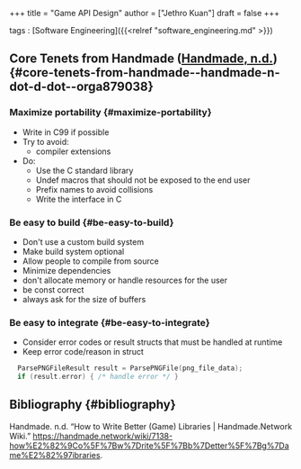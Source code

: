 +++
title = "Game API Design"
author = ["Jethro Kuan"]
draft = false
+++

tags
: [Software Engineering]({{<relref "software_engineering.md" >}})

## Core Tenets from Handmade ([Handmade, n.d.](#orga879038)) {#core-tenets-from-handmade--handmade-n-dot-d-dot--orga879038}

### Maximize portability {#maximize-portability}

- Write in C99 if possible
- Try to avoid:
  - compiler extensions
- Do:
  - Use the C standard library
  - Undef macros that should not be exposed to the end user
  - Prefix names to avoid collisions
  - Write the interface in C

### Be easy to build {#be-easy-to-build}

- Don't use a custom build system
- Make build system optional
- Allow people to compile from source
- Minimize dependencies
- don't allocate memory or handle resources for the user
- be const correct
- always ask for the size of buffers

### Be easy to integrate {#be-easy-to-integrate}

- Consider error codes or result structs that must be handled at
  runtime
- Keep error code/reason in struct

<!--listend-->

```C
  ParsePNGFileResult result = ParsePNGFile(png_file_data);
  if (result.error) { /* handle error */ }
```

## Bibliography {#bibliography}

<a id="orga879038"></a>Handmade. n.d. “How to Write Better (Game) Libraries | Handmade.Network Wiki.” <https://handmade.network/wiki/7138-how%E2%82%9Co%5F%7Bw%7Drite%5F%7Bb%7Detter%5F%7Bg%7Dame%E2%82%97ibraries>.
